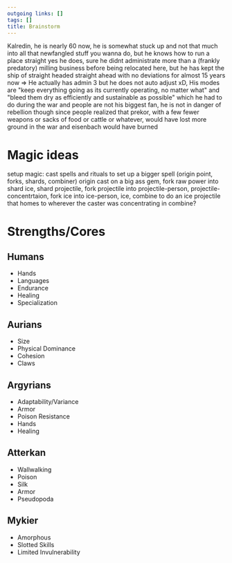 ```yaml
---
outgoing links: []
tags: []
title: Brainstorm
---
```

Kalredin, he is nearly 60 now, he is somewhat stuck up and not that much into all that newfangled stuff you wanna do, but he knows how to run a place straight yes he does, sure he didnt administrate more than a (frankly predatory) milling business before being relocated here, but he has kept the ship of straight headed straight ahead with no deviations for almost 15 years now
=> He actually has admin 3 but he does not auto adjust xD, His modes are "keep everything going as its currently operating, no matter what" and "bleed them dry as efficiently and sustainable as possible" which he had to do during the war and people are not his biggest fan, he is not in danger of rebellion though since people realized that prekor, with a few fewer weapons or sacks of food or cattle or whatever, would have lost more ground in the war and eisenbach would have burned

# Magic ideas

setup magic: cast spells and rituals to  set up a bigger spell (origin point, forks, shards, combiner)
origin cast on a big ass gem, fork raw power into shard ice, shard projectile, fork projectile into projectile-person, projectile-concentrtaion, fork ice into ice-person, ice, combine to do an ice projectile that homes to wherever the caster was concentrating in combine?

# Strengths/Cores

## Humans

* Hands
* Languages
* Endurance 
* Healing
* Specialization

## Aurians

* Size
* Physical Dominance
* Cohesion
* Claws

## Argyrians
* Adaptability/Variance
* Armor
* Poison Resistance
* Hands
* Healing

## Atterkan
* Wallwalking
* Poison
* Silk
* Armor
* Pseudopoda

## Mykier
* Amorphous
* Slotted Skills
* Limited Invulnerability
